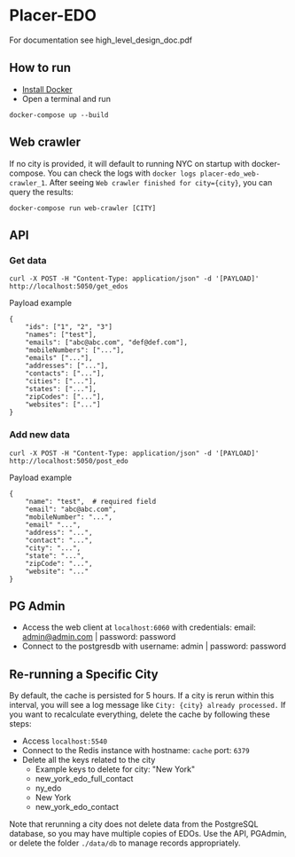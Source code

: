 # Placer-EDO

For documentation see high_level_design_doc.pdf

## How to run

- [Install Docker](https://docs.docker.com/engine/install/)
- Open a terminal and run

```
docker-compose up --build
```

## Web crawler

If no city is provided, it will default to running NYC on startup with docker-compose. You can check the logs with `docker logs placer-edo_web-crawler_1`. After seeing `Web crawler finished for city={city}`, you can query the results:

```
docker-compose run web-crawler [CITY]
```

## API

### Get data
```
curl -X POST -H "Content-Type: application/json" -d '[PAYLOAD]' http://localhost:5050/get_edos
```

Payload example
```
{
    "ids": ["1", "2", "3"]
    "names": ["test"],
    "emails": ["abc@abc.com", "def@def.com"],
    "mobileNumbers": ["..."],
    "emails" ["..."],
    "addresses": ["..."],
    "contacts": ["..."],
    "cities": ["..."],
    "states": ["..."],
    "zipCodes": ["..."],
    "websites": ["..."]
}
```

### Add new data
```
curl -X POST -H "Content-Type: application/json" -d '[PAYLOAD]' http://localhost:5050/post_edo
```

Payload example
```
{
    "name": "test",  # required field
    "email": "abc@abc.com",
    "mobileNumber": "...",
    "email" "...",
    "address": "...",
    "contact": "...",
    "city": "...",
    "state": "...",
    "zipCode": "...",
    "website": "..."
}
```

## PG Admin

- Access the web client at `localhost:6060` with credentials: email: admin@admin.com | password: password
- Connect to the postgresdb with username: admin | password: password


## Re-running a Specific City

By default, the cache is persisted for 5 hours. If a city is rerun within this interval, you will see a log message like `City: {city} already processed.` If you want to recalculate everything, delete the cache by following these steps:

- Access `localhost:5540`
- Connect to the Redis instance with hostname: `cache` port: `6379`
- Delete all the keys related to the city
  - Example keys to delete for city: "New York"
  - new_york_edo_full_contact
  - ny_edo
  - New York
  - new_york_edo_contact

Note that rerunning a city does not delete data from the PostgreSQL database, so you may have multiple copies of EDOs. Use the API, PGAdmin, or delete the folder `./data/db` to manage records appropriately.
